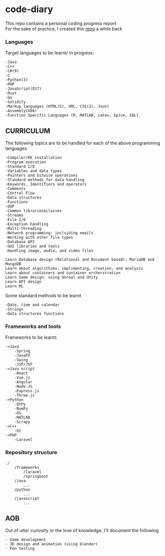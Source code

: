 # code-diary
This repo contains a personal coding progress report <br>
For the sake of practice, I created this <a href="https://github.com/TheParadox20/competitive_programming">repo</a> a while back

### Languages
Target languages to be learnt/ in progress:

	-Java
	-C++
	-C#(9)
	-C
	-Python(3)
    -PHP
	-JavaScript(ES7)
    -Rust
    -Go
    -Solidity
	-Markup languages (HTML(5), XML, CSS(3), Json)
	-Assembly(X86)
	-Function Specific Languages (R, MATLAB, Latex, Spice, SQL)

## CURRICULUM
The following topics are to be handled for each of the above programming languages

    -Compiler/RE installation
    -Program execution
    -Standard I/O
    -Variables and data types
    -Pointers and bitwise operations
    -Standard methods for data handling
    -Keywords, Identifiers and operators
    -Comments
    -Control Flow
    -Data structures
    -Functions
    -OOP
    -Common libraries&classes
    -Streams
    -File I/O
    -Exception handling
    -Multi-threading
    -Network programming: incluiding emails
    -Working with other file types
    -Database API
    -GUI libraries and tools
    -Handling image, audio, and video files

    Learn Database design (Relational and Document based): MariaDB and MongoDB
    Learn about algorithims; implimenting, creation, and analysis
    Learn about containers and container orcherstration
    Learn Game design: using Unreal and Unity
    Learn API design
    Learn ML

Some standard methods to be learnt

    -Date, time and calendar
    -Strings
    -Data structures functions

### Frameworks and tools
Frameworks to be learnt:

	->Java
		-Spring
		-JavaFX
		-Swing
		-JSP/JSF
	->Java script
		-React
		-Vue.js
		-Angular
		-Node.JS
		-Express.js
		-Three.js
	->Python
		-QtPy
		-NumPy
		-OS
		-MATLAB
		-Scrapy
	->C++
		-Qt
    ->PHP
        -Laravel

### Repository structure

    ./
        /frameworks
            /laravel
            /springboot
        /java
            ...
        /python
            ...
        /javascript
            ...


## AOB

Out of utter curiosity or the love of knowledge, I'll document the following

    - Game developemnt
    - 3D design and animation (using blender)
    - Pen testing